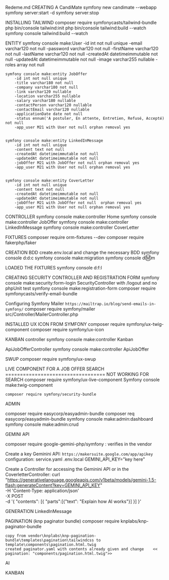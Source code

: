 Redeme.md
CREATING A CandiMate 
    symfony new candimate --webapp
    symfony server:start -d
    symfony server:stop
    

INSTALLING TAILWIND
    composer require symfonycasts/tailwind-bundle
    php bin/console tailwind:init
    php bin/console tailwind:build --watch
    symfony console tailwind:build --watch


ENTITY
    symfony console make:User
        -id int not null unique
        -email varchar120 not null 
        -password varchar120 not null
        -firstName varchar120 not  null
        -lastName varchar120 not null
        -createdAt datetimeimmutable not null
        -updatedAt datetimeimmutable not null
        -image varchar255 nullable 
        -roles array not null


    symfony console make:entity JobOffer
        -id int not null unique 
        -title varchar180 not null
        -company varchar180 not null
        -link varchar120 nullable 
        -location varchar255 nullable
        -salary varchar180 nullable
        -contactPerson varchar120 nullable 
        -contactEmail varchar120 nullable 
        -applicationDate date not null 
        -status ennum('A postuler, En attente, Entretien, Refusé, Accepté) not null
        -app_user M21 with User not null orphan removal yes 


    symfony console make:entity LinkedInMessage
        -id int not null unique 
        -content text not null 
        -createdAt datetimeimmutable not null 
        -updatedAt datetimeimmutable not null 
        -jobOffer M21 with JobOffer not null orphan removal yes
        -app_user M21 with User not null orphan removal yes


    symfony console make:entity CoverLetter
        -id int not null unique 
        -content text not null
        -createdAt datetimeimmutable not null 
        -updatedAt datetimeimmutable not null 
        -jobOffer M21 with JobOffer not null  orphan removal yes
        -app_user M21 with User not null orphan removal yes




CONTROLLER
    symfony console make:controller Home
    symfony console make:controller JobOffer
    symfony console make:controller LinkedInMessage
    symfony console make:controller CoverLetter



FIXTURES 
    composer require orm-fixtures --dev
    composer require fakerphp/faker



CREATION BDD
    create.env.local and change the necessary BDD
    symfony console d:d:c
    symfony console make:migration
    symfony console d:m:m  


LOADED THE FIXTURES 
    symfony console d:f:l


CREATING SECURITY CONTROLLER AND REGISTRATION FORM
    symfony console make:security:form-login 
        SecurityController with /logout and no phpUnit test
    symfony console make:registration-form
         composer require symfonycasts/verify-email-bundle 

Configuring Symfony Mailer
    `https://mailtrap.io/blog/send-emails-in-symfony/`
    composer require symfony/mailer
    src/Controller/MailerController.php



INSTALLED UX ICON FROM SYMFONY 
    composer require symfony/ux-twig-component
    composer require symfony/ux-icon


KANBAN controller 
    symfony console make:controller Kanban

ApiJobOfferController
    symfony console make:controller ApiJobOffer


SWUP 
    composer require symfony/ux-swup

LIVE COMPONENT FOR A JOB OFFER SEARCH ================================== NOT WORKING FOR SEARCH
    composer require symfony/ux-live-component
    Symfony console make:twig-component

    composer require symfony/security-bundle

ADMIN

composer require easycorp/easyadmin-bundle
    composer req easycorp/easyadmin-bundle
    symfony console make:admin:dashboard    
    symfony console make:admin:crud 



GEMINI API

composer require google-gemini-php/symfony  : verifies in the vendor

Create a key Geminini API:
`https://makersuite.google.com/app/apikey`
configuration: service.yaml
.env.local GEMINI_API_KEY="key here"

Create a Controller for accessing the Geminini API or in the CoverletterController:
curl "https://generativelanguage.googleapis.com/v1beta/models/gemini-1.5-flash:generateContent?key=GEMINI_API_KEY" \
-H 'Content-Type: application/json' \
-X POST \
-d '{
  "contents": [{
    "parts":[{"text": "Explain how AI works"}]
    }]
   }'


GENERATION LinkedInMessage




PAGINATION (knp paginator bundle) 
    composer require knplabs/knp-paginator-bundle
    
    copy from vendor\knplabs\knp-pagination-bundle\templates\pagination\tailwindcss to template\components\pagination.html.twig
    created paginator.yaml with contents already given and change    << pagination: "components/pagination.html.twig">>

AI

KANBAN
